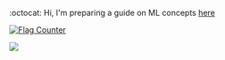 :octocat:  Hi,  I'm preparing a guide on ML concepts [here](https://github.com/fatemehsrz/ML_Concepts) 

<a href="https://info.flagcounter.com/8jKb"><img src="https://s01.flagcounter.com/count2/8jKb/bg_FFFFFF/txt_000000/border_FFFFFF/columns_8/maxflags_54/viewers_0/labels_0/pageviews_0/flags_0/percent_0/" alt="Flag Counter" border="0"></a>

![](https://komarev.com/ghpvc/?username=fatemehsrz)
